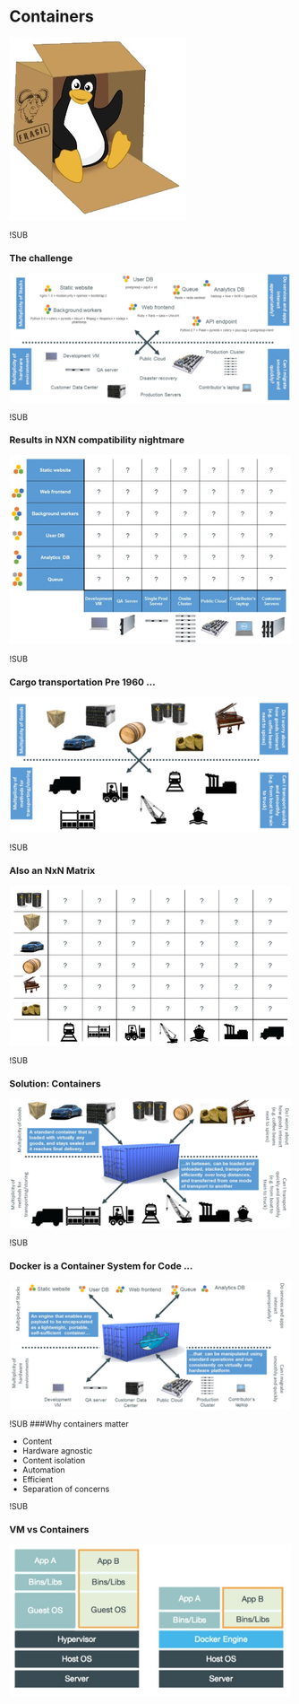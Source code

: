 # Containers
![lcx](images/linux-container.jpg)

!SUB
### The challenge
![challenge](images/00_challenge.jpg)

!SUB
### Results in NXN compatibility nightmare
![matrix](images/01_matrix.jpg)

!SUB
### Cargo transportation Pre 1960 ...
![cargo1960](images/02_cargo-pre-1960.jpg)

!SUB
### Also an NxN Matrix
![matrix2](images/03_matrix.png)

!SUB
### Solution: Containers
![solution](images/04_solution.jpg)

!SUB
### Docker is a Container System for Code ...
![solution2](images/06_container-system-as-code.jpg)

!SUB
###Why containers matter
* Content
* Hardware agnostic
* Content isolation
* Automation
* Efficient
* Separation of concerns

!SUB
### VM vs Containers
![contenaterVsVM](images/07_vm-compare.jpg)
